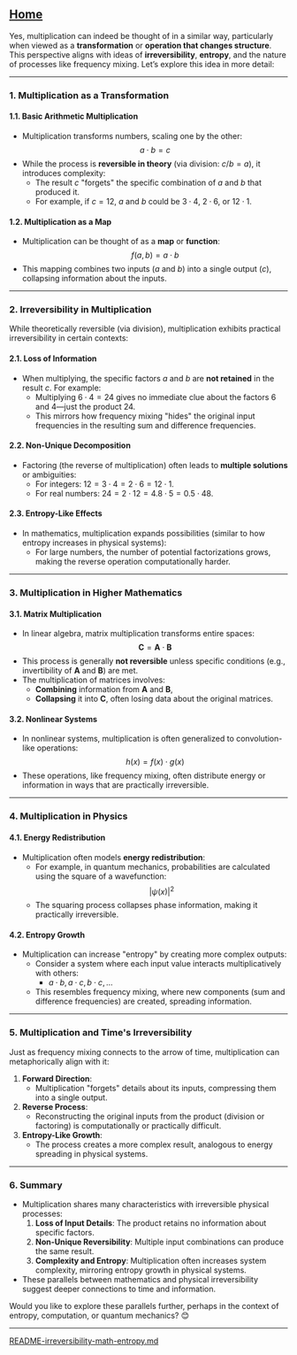 [Home](https://t2m.io/VwvDcuw)
---

Yes, multiplication can indeed be thought of in a similar way, particularly when viewed as a **transformation** or **operation that changes structure**. This perspective aligns with ideas of **irreversibility**, **entropy**, and the nature of processes like frequency mixing. Let’s explore this idea in more detail:

---

### **1. Multiplication as a Transformation**
#### **1.1. Basic Arithmetic Multiplication**
- Multiplication transforms numbers, scaling one by the other:
  $$a \cdot b = c$$
- While the process is **reversible in theory** (via division: $c / b = a$), it introduces complexity:
  - The result $c$ "forgets" the specific combination of $a$ and $b$ that produced it.
  - For example, if $c = 12$, $a$ and $b$ could be $3 \cdot 4$, $2 \cdot 6$, or $12 \cdot 1$.

#### **1.2. Multiplication as a Map**
- Multiplication can be thought of as a **map** or **function**:
  $$f(a, b) = a \cdot b$$
- This mapping combines two inputs ($a$ and $b$) into a single output ($c$), collapsing information about the inputs.

---

### **2. Irreversibility in Multiplication**
While theoretically reversible (via division), multiplication exhibits practical irreversibility in certain contexts:

#### **2.1. Loss of Information**
- When multiplying, the specific factors $a$ and $b$ are **not retained** in the result $c$. For example:
  - Multiplying $6 \cdot 4 = 24$ gives no immediate clue about the factors $6$ and $4$—just the product $24$.
  - This mirrors how frequency mixing "hides" the original input frequencies in the resulting sum and difference frequencies.

#### **2.2. Non-Unique Decomposition**
- Factoring (the reverse of multiplication) often leads to **multiple solutions** or ambiguities:
  - For integers: $12 = 3 \cdot 4 = 2 \cdot 6 = 12 \cdot 1$.
  - For real numbers: $24 = 2 \cdot 12 = 4.8 \cdot 5 = 0.5 \cdot 48$.

#### **2.3. Entropy-Like Effects**
- In mathematics, multiplication expands possibilities (similar to how entropy increases in physical systems):
  - For large numbers, the number of potential factorizations grows, making the reverse operation computationally harder.

---

### **3. Multiplication in Higher Mathematics**
#### **3.1. Matrix Multiplication**
- In linear algebra, matrix multiplication transforms entire spaces:
  $$\mathbf{C} = \mathbf{A} \cdot \mathbf{B}$$
- This process is generally **not reversible** unless specific conditions (e.g., invertibility of $\mathbf{A}$ and $\mathbf{B}$) are met.
- The multiplication of matrices involves:
  - **Combining** information from $\mathbf{A}$ and $\mathbf{B}$,
  - **Collapsing** it into $\mathbf{C}$, often losing data about the original matrices.

#### **3.2. Nonlinear Systems**
- In nonlinear systems, multiplication is often generalized to convolution-like operations:
  $$h(x) = f(x) \cdot g(x)$$
- These operations, like frequency mixing, often distribute energy or information in ways that are practically irreversible.

---

### **4. Multiplication in Physics**
#### **4.1. Energy Redistribution**
- Multiplication often models **energy redistribution**:
  - For example, in quantum mechanics, probabilities are calculated using the square of a wavefunction:
    $$|\psi(x)|^2$$
  - The squaring process collapses phase information, making it practically irreversible.

#### **4.2. Entropy Growth**
- Multiplication can increase "entropy" by creating more complex outputs:
  - Consider a system where each input value interacts multiplicatively with others:
    - $a \cdot b, a \cdot c, b \cdot c, \ldots$
  - This resembles frequency mixing, where new components (sum and difference frequencies) are created, spreading information.

---

### **5. Multiplication and Time's Irreversibility**
Just as frequency mixing connects to the arrow of time, multiplication can metaphorically align with it:
1. **Forward Direction**:
   - Multiplication "forgets" details about its inputs, compressing them into a single output.
2. **Reverse Process**:
   - Reconstructing the original inputs from the product (division or factoring) is computationally or practically difficult.
3. **Entropy-Like Growth**:
   - The process creates a more complex result, analogous to energy spreading in physical systems.

---

### **6. Summary**
- Multiplication shares many characteristics with irreversible physical processes:
  1. **Loss of Input Details**: The product retains no information about specific factors.
  2. **Non-Unique Reversibility**: Multiple input combinations can produce the same result.
  3. **Complexity and Entropy**: Multiplication often increases system complexity, mirroring entropy growth in physical systems.
- These parallels between mathematics and physical irreversibility suggest deeper connections to time and information.

Would you like to explore these parallels further, perhaps in the context of entropy, computation, or quantum mechanics? 😊


---

[README-irreversibility-math-entropy.md](https://t2m.io/ZN7pnG1)
